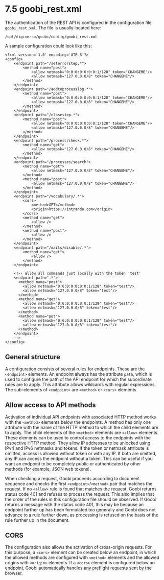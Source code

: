 # 7.5 goobi\_rest.xml

The authentication of the REST API is configured in the configuration file `goobi_rest.xml`. The file is usually located here:

```text
/opt/digiverso/goobi/config/goobi_rest.xml
```

A sample configuration could look like this:

```markup
<?xml version='1.0' encoding='UTF-8'?>
<config>
    <endpoint path="/seterrorstep.*">
        <method name="post">
            <allow netmask="0:0:0:0:0:0:0:1/128" token="CHANGEME"/>
            <allow netmask="127.0.0.0/8" token="CHANGEME"/>
        </method>
    </endpoint>
    <endpoint path="/addtoprocesslog.*">
        <method name="post">
            <allow netmask="0:0:0:0:0:0:0:1/128" token="CHANGEME"/>
            <allow netmask="127.0.0.0/8" token="CHANGEME"/>
        </method>
    </endpoint>
    <endpoint path="/closestep.*">
        <method name="post">
            <allow netmask="0:0:0:0:0:0:0:1/128" token="CHANGEME"/>
            <allow netmask="127.0.0.0/8" token="CHANGEME"/>
        </method>
    </endpoint>
    <endpoint path="/process/check.*">
        <method name="get">
            <allow netmask="127.0.0.0/8" token="CHANGEME"/>
        </method>
    </endpoint>
    <endpoint path="/processes/search">
        <method name="get">
            <allow netmask="127.0.0.0/8" token="CHANGEME"/>
        </method>
        <method name="post">
            <allow netmask="127.0.0.0/8" token="CHANGEME"/>
        </method>
    </endpoint>
    <endpoint path="/vocabulary/.*">
        <cors>
            <method>GET</method>
            <origin>https://intranda.com</origin>               
        </cors>
        <method name="get">
            <allow />
        </method>
        <method name="post">
            <allow />
        </method>
    </endpoint>
    <endpoint path="/mails/disable/.*">
        <method name="get">
            <allow />
        </method>
    </endpoint>

    <!-- allow all commands just locally with the token 'test'
    <endpoint path=".*">
      <method name="post">
        <allow netmask="0:0:0:0:0:0:0:1/128" token="test"/>
        <allow netmask="127.0.0.0/8" token="test"/>
      </method>
      <method name="get">
        <allow netmask="0:0:0:0:0:0:0:1/128" token="test"/>
        <allow netmask="127.0.0.0/8" token="test"/>
      </method>
      <method name="put">
        <allow netmask="0:0:0:0:0:0:0:1/128" token="test"/>
        <allow netmask="127.0.0.0/8" token="test"/>
      </method>
    </endpoint>
    -->
</config>
```

## General structure

A configuration consists of several rules for endpoints. These are the `<endpoint>` elements. An endpoint always has the attribute `path`, which is used to configure the path of the API endpoint for which the subordinate rules are to apply. This attribute allows wildcards with regular expressions. The sub-elements of `<endpoint>` are `<method>` or `<cors>` elements.

## Allow access to API methods

Activation of individual API endpoints with associated HTTP method works with the `<method>` elements below the endpoints. A method has only one attribute with the name of the HTTP method to which the child elements are to apply. The child elements of the `<method>` elements are `<allow>` elements. These elements can be used to control access to the endpoints with the respective HTTP method. They allow IP addresses to be unlocked using IPv4 and IPv6 netmasks and tokens. If the token or netmask attribute is omitted, access is allowed without token or with any IP. If both are omitted, any IP can access the endpoint without a token. This can be useful if you want an endpoint to be completely public or authenticated by other methods \(for example, JSON web tokens\).

When checking a request, Goobi proceeds according to document sequence and checks the first `<endpoint>`/`<method>` pair that matches the request. If no `<allow>` rule is found that matches the request, Goobi returns status code 401 and refuses to process the request. This also implies that the order of the rules in this configuration file should be observed. If Goobi returns a message with the status code 401, this may be because an endpoint further up has been formulated too generally and Goobi does not advance to a rule further down, as processing is refused on the basis of the rule further up in the document.

## CORS

The configuration also allows the activation of cross-origin requests. For this purpose, a `<cors>` element can be created below an endpoint, in which the allowed methods are configured with `<method>` elements and the allowed origins with `<origin>` elements. If a `<cors>` element is configured below an endpoint, Goobi automatically handles any preflight requests sent by the browser.

